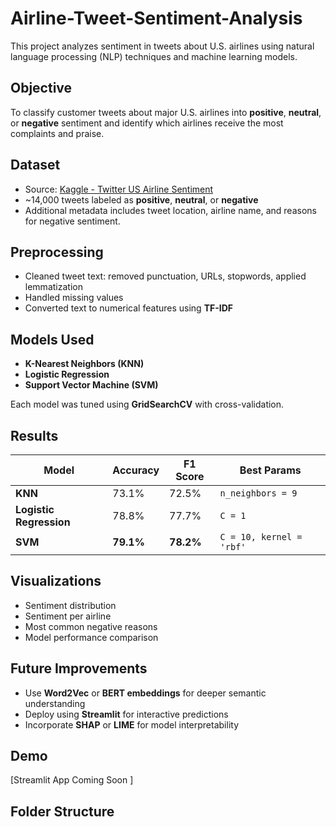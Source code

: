 # Airline-Tweet-Sentiment-Analysis
This project analyzes sentiment in tweets about U.S. airlines using natural language processing (NLP) techniques and machine learning models.


## Objective
To classify customer tweets about major U.S. airlines into **positive**, **neutral**, or **negative** sentiment and identify which airlines receive the most complaints and praise.

## Dataset
- Source: [Kaggle - Twitter US Airline Sentiment](https://www.kaggle.com/datasets/crowdflower/twitter-airline-sentiment)
- ~14,000 tweets labeled as **positive**, **neutral**, or **negative**
- Additional metadata includes tweet location, airline name, and reasons for negative sentiment.

## Preprocessing
- Cleaned tweet text: removed punctuation, URLs, stopwords, applied lemmatization
- Handled missing values
- Converted text to numerical features using **TF-IDF**

## Models Used
- **K-Nearest Neighbors (KNN)**
- **Logistic Regression**
- **Support Vector Machine (SVM)**

Each model was tuned using **GridSearchCV** with cross-validation.

## Results
| Model               | Accuracy | F1 Score | Best Params                        |
|--------------------|----------|----------|------------------------------------|
| **KNN**             | 73.1%    | 72.5%    | `n_neighbors = 9`                  |
| **Logistic Regression** | 78.8%    | 77.7%    | `C = 1`                             |
| **SVM**             | **79.1%**    | **78.2%**    | `C = 10, kernel = 'rbf'`             |

## Visualizations
- Sentiment distribution
- Sentiment per airline
- Most common negative reasons
- Model performance comparison

## Future Improvements
- Use **Word2Vec** or **BERT embeddings** for deeper semantic understanding
- Deploy using **Streamlit** for interactive predictions
- Incorporate **SHAP** or **LIME** for model interpretability

## Demo
[Streamlit App Coming Soon ]

## Folder Structure
